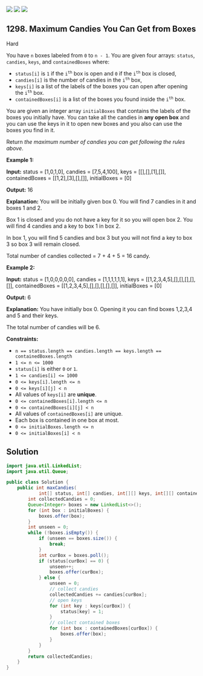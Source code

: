 [![](https://img.shields.io/github/stars/javadev/LeetCode-in-Java?label=Stars&style=flat-square)](https://github.com/javadev/LeetCode-in-Java)
[![](https://img.shields.io/github/forks/javadev/LeetCode-in-Java?label=Fork%20me%20on%20GitHub%20&style=flat-square)](https://github.com/javadev/LeetCode-in-Java/fork)
[![](https://img.shields.io/badge/-LeetCode%20in%20Kotlin-blue?style=flat-square)](https://github.com/javadev/LeetCode-in-Kotlin)

## 1298\. Maximum Candies You Can Get from Boxes

Hard

You have `n` boxes labeled from `0` to `n - 1`. You are given four arrays: `status`, `candies`, `keys`, and `containedBoxes` where:

*   `status[i]` is `1` if the <code>i<sup>th</sup></code> box is open and `0` if the <code>i<sup>th</sup></code> box is closed,
*   `candies[i]` is the number of candies in the <code>i<sup>th</sup></code> box,
*   `keys[i]` is a list of the labels of the boxes you can open after opening the <code>i<sup>th</sup></code> box.
*   `containedBoxes[i]` is a list of the boxes you found inside the <code>i<sup>th</sup></code> box.

You are given an integer array `initialBoxes` that contains the labels of the boxes you initially have. You can take all the candies in **any open box** and you can use the keys in it to open new boxes and you also can use the boxes you find in it.

Return _the maximum number of candies you can get following the rules above_.

**Example 1:**

**Input:** status = [1,0,1,0], candies = [7,5,4,100], keys = \[\[],[],[1],[]], containedBoxes = \[\[1,2],[3],[],[]], initialBoxes = [0]

**Output:** 16

**Explanation:** You will be initially given box 0. You will find 7 candies in it and boxes 1 and 2.

Box 1 is closed and you do not have a key for it so you will open box 2. You will find 4 candies and a key to box 1 in box 2.

In box 1, you will find 5 candies and box 3 but you will not find a key to box 3 so box 3 will remain closed.

Total number of candies collected = 7 + 4 + 5 = 16 candy.

**Example 2:**

**Input:** status = [1,0,0,0,0,0], candies = [1,1,1,1,1,1], keys = \[\[1,2,3,4,5],[],[],[],[],[]], containedBoxes = \[\[1,2,3,4,5],[],[],[],[],[]], initialBoxes = [0]

**Output:** 6

**Explanation:** You have initially box 0. Opening it you can find boxes 1,2,3,4 and 5 and their keys.

The total number of candies will be 6.

**Constraints:**

*   `n == status.length == candies.length == keys.length == containedBoxes.length`
*   `1 <= n <= 1000`
*   `status[i]` is either `0` or `1`.
*   `1 <= candies[i] <= 1000`
*   `0 <= keys[i].length <= n`
*   `0 <= keys[i][j] < n`
*   All values of `keys[i]` are **unique**.
*   `0 <= containedBoxes[i].length <= n`
*   `0 <= containedBoxes[i][j] < n`
*   All values of `containedBoxes[i]` are unique.
*   Each box is contained in one box at most.
*   `0 <= initialBoxes.length <= n`
*   `0 <= initialBoxes[i] < n`

## Solution

```java
import java.util.LinkedList;
import java.util.Queue;

public class Solution {
    public int maxCandies(
            int[] status, int[] candies, int[][] keys, int[][] containedBoxes, int[] initialBoxes) {
        int collectedCandies = 0;
        Queue<Integer> boxes = new LinkedList<>();
        for (int box : initialBoxes) {
            boxes.offer(box);
        }
        int unseen = 0;
        while (!boxes.isEmpty()) {
            if (unseen == boxes.size()) {
                break;
            }
            int curBox = boxes.poll();
            if (status[curBox] == 0) {
                unseen++;
                boxes.offer(curBox);
            } else {
                unseen = 0;
                // collect candies
                collectedCandies += candies[curBox];
                // open keys
                for (int key : keys[curBox]) {
                    status[key] = 1;
                }
                // collect contained boxes
                for (int box : containedBoxes[curBox]) {
                    boxes.offer(box);
                }
            }
        }
        return collectedCandies;
    }
}
```